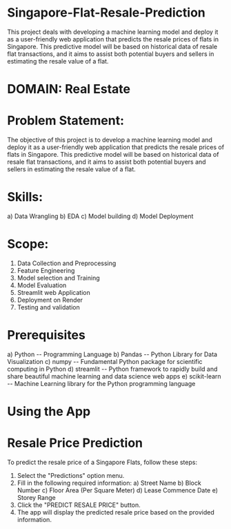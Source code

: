 # Singapore-Flat-Resale-Prediction
This project deals with developing a machine learning model and deploy it as a user-friendly web application that predicts the resale prices of flats in Singapore. This predictive model will be based on historical data of resale flat transactions, and it aims to assist both potential buyers and sellers in estimating the resale value of a flat.
# DOMAIN: Real Estate
# Problem Statement:
The objective of this project is to develop a machine learning model and deploy it as a user-friendly web application that predicts the resale prices of flats in Singapore. This predictive model will be based on historical data of resale flat transactions, and it aims to assist both potential buyers and sellers in estimating the resale value of a flat.

# Skills:
a) Data Wrangling
b) EDA
c) Model building
d) Model Deployment

# Scope:
1) Data Collection and Preprocessing
2) Feature Engineering
3) Model selection and Training
4) Model Evaluation
5) Streamlit web Application
6) Deployment on Render
7) Testing and validation

# Prerequisites
a) Python -- Programming Language
b) Pandas -- Python Library for Data Visualization
c) numpy -- Fundamental Python package for scientific computing in Python
d) streamlit -- Python framework to rapidly build and share beautiful machine learning and data science web apps
e) scikit-learn -- Machine Learning library for the Python programming language

# Using the App
# Resale Price Prediction
To predict the resale price of a Singapore Flats, follow these steps:

1) Select the "Predictions" option menu.
2) Fill in the following required information:
    a) Street Name
    b) Block Number
    c) Floor Area (Per Square Meter)
    d) Lease Commence Date
    e) Storey Range
3) Click the "PREDICT RESALE PRICE" button.
4) The app will display the predicted resale price based on the provided information.
